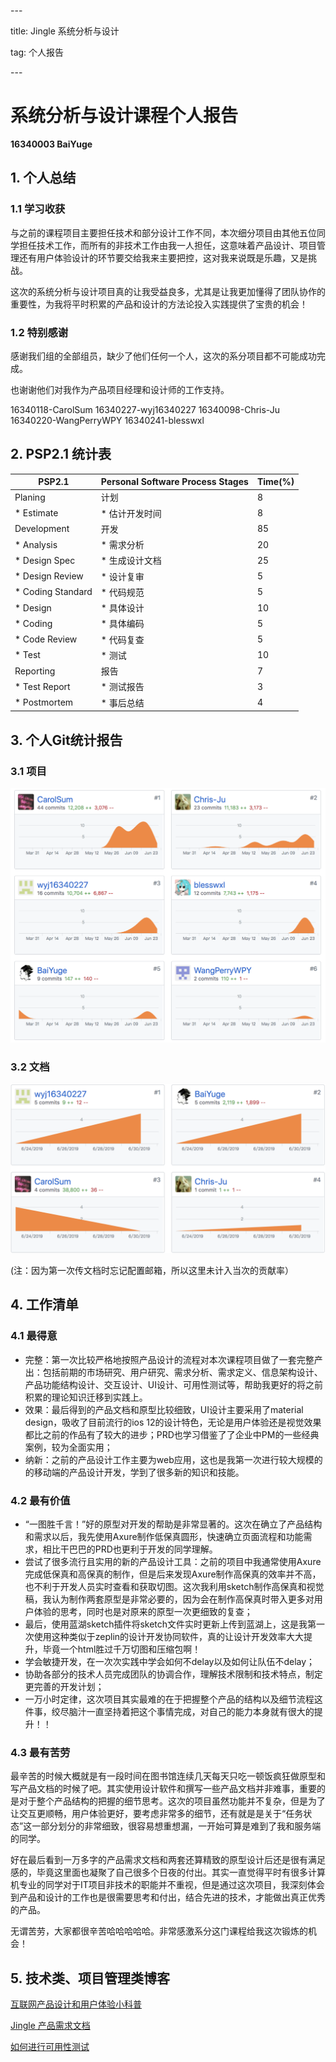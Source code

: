\---

title: Jingle 系统分析与设计

tag: 个人报告

\---



# 系统分析与设计课程个人报告

**16340003 BaiYuge**



## 1. 个人总结

### 1.1 学习收获

与之前的课程项目主要担任技术和部分设计工作不同，本次细分项目由其他五位同学担任技术工作，而所有的非技术工作由我一人担任，这意味着产品设计、项目管理还有用户体验设计的环节要交给我来主要把控，这对我来说既是乐趣，又是挑战。

这次的系统分析与设计项目真的让我受益良多，尤其是让我更加懂得了团队协作的重要性，为我将平时积累的产品和设计的方法论投入实践提供了宝贵的机会！



### 1.2 特别感谢

感谢我们组的全部组员，缺少了他们任何一个人，这次的系分项目都不可能成功完成。

也谢谢他们对我作为产品项目经理和设计师的工作支持。

16340118-CarolSum
16340227-wyj16340227
16340098-Chris-Ju
16340220-WangPerryWPY
16340241-blesswxl





## 2. PSP2.1 统计表

| PSP2.1            | Personal Software Process Stages | Time(%) |
| ----------------- | -------------------------------- | ------- |
| Planing           | 计划                             | 8       |
| * Estimate        | * 估计开发时间                   | 8       |
| Development       | 开发                             | 85      |
| * Analysis        | * 需求分析                       | 20      |
| * Design Spec     | * 生成设计文档                   | 25      |
| * Design Review   | * 设计复审                       | 5       |
| * Coding Standard | * 代码规范                       | 5       |
| * Design          | * 具体设计                       | 10      |
| * Coding          | * 具体编码                       | 5       |
| * Code Review     | * 代码复查                       | 5       |
| * Test            | * 测试                           | 10      |
| Reporting         | 报告                             | 7       |
| * Test Report     | * 测试报告                       | 3       |
| * Postmortem      | * 事后总结                       | 4       |







## 3. 个人Git统计报告

### 3.1 项目

![](./resource/xiangmu_contribute.png)



### 3.2 文档

![](./resource/wendang_contribute.png)

(注：因为第一次传文档时忘记配置邮箱，所以这里未计入当次的贡献率）



## 4. 工作清单

### 4.1 最得意

* 完整：第一次比较严格地按照产品设计的流程对本次课程项目做了一套完整产出：包括前期的市场研究、用户研究、需求分析、需求定义、信息架构设计、产品功能结构设计、交互设计、UI设计、可用性测试等，帮助我更好的将之前积累的理论知识迁移到实践上。
* 效果：最后得到的产品文档和原型比较细致，UI设计主要采用了material design，吸收了目前流行的ios 12的设计特色，无论是用户体验还是视觉效果都比之前的作品有了较大的进步；PRD也学习借鉴了了企业中PM的一些经典案例，较为全面实用；
* 纳新：之前的产品设计工作主要为web应用，这也是我第一次进行较大规模的的移动端的产品设计开发，学到了很多新的知识和技能。



### 4.2 最有价值

* “一图胜千言！”好的原型对开发的帮助是非常显著的。这次在确立了产品结构和需求以后，我先使用Axure制作低保真圆形，快速确立页面流程和功能需求，相比干巴巴的PRD也更利于开发的同学理解。
* 尝试了很多流行且实用的新的产品设计工具：之前的项目中我通常使用Axure完成低保真和高保真的制作，但是后来发现Axure制作高保真的效率并不高，也不利于开发人员实时查看和获取切图。这次我利用sketch制作高保真和视觉稿，我认为制作两套原型是非常必要的，因为会在制作高保真时带入更多对用户体验的思考，同时也是对原来的原型一次更细致的复查；
* 最后，使用蓝湖sketch插件将sketch文件实时更新上传到蓝湖上，这是我第一次使用这种类似于zeplin的设计开发协同软件，真的让设计开发效率大大提升，毕竟一个html胜过千万切图和压缩包啊！
* 学会敏捷开发，在一次次实践中学会如何不delay以及如何让队伍不delay；
* 协助各部分的技术人员完成团队的协调合作，理解技术限制和技术特点，制定更完善的开发计划；
* 一万小时定律，这次项目其实最难的在于把握整个产品的结构以及细节流程这件事，绞尽脑汁一直坚持着把这个事情完成，对自己的能力本身就有很大的提升！！



### 4.3 最有苦劳

最辛苦的时候大概就是有一段时间在图书馆连续几天每天只吃一顿饭疯狂做原型和写产品文档的时候了吧。其实使用设计软件和撰写一些产品文档并非难事，重要的是对于整个产品结构的把握的细节思考。这次的项目虽然功能并不复杂，但是为了让交互更顺畅，用户体验更好，要考虑非常多的细节，还有就是是关于“任务状态”这一部分划分的非常细致，很容易想重想漏，一开始可算是难到了我和服务端的同学。

好在最后看到一万多字的产品需求文档和两套还算精致的原型设计后还是很有满足感的，毕竟这里面也凝聚了自己很多个日夜的付出。其实一直觉得平时有很多计算机专业的同学对于IT项目非技术的职能并不重视，但是通过这次项目，我深刻体会到产品和设计的工作也是很需要思考和付出，结合先进的技术，才能做出真正优秀的产品。

无谓苦劳，大家都很辛苦哈哈哈哈哈。非常感激系分这门课程给我这次锻炼的机会！





## 5. 技术类、项目管理类博客

[互联网产品设计和用户体验小科普 ](https://github.com/systemanalyse/blog/blob/master/source/_posts/TechReport16340003BaiYuge.md)

[Jingle 产品需求文档](https://github.com/systemanalyse/blog/blob/master/source/_posts/Jingle%E4%BA%A7%E5%93%81%E9%9C%80%E6%B1%82%E6%96%87%E6%A1%A3.md)

[如何进行可用性测试](<https://github.com/systemanalyse/blog/blob/master/source/_posts/TechReport2_16340003BaiYuge.md>)


